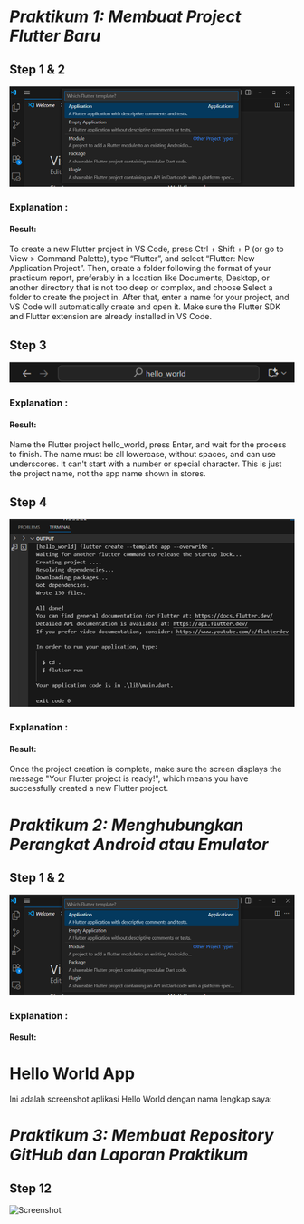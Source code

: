  # *Praktikum 1: Membuat Project Flutter Baru*
## **Step 1 & 2**
![alt text](img/P1_Langkah1&2.png)

### **Explanation :**
#### Result:
To create a new Flutter project in VS Code, press Ctrl + Shift + P (or go to View > Command Palette), type “Flutter”, and select “Flutter: New Application Project”. Then, create a folder following the format of your practicum report, preferably in a location like Documents, Desktop, or another directory that is not too deep or complex, and choose Select a folder to create the project in. After that, enter a name for your project, and VS Code will automatically create and open it. Make sure the Flutter SDK and Flutter extension are already installed in VS Code.

## **Step 3**
![alt text](img/P1_Langkah3.png)

### **Explanation :**
#### Result:
Name the Flutter project hello_world, press Enter, and wait for the process to finish. The name must be all lowercase, without spaces, and can use underscores. It can't start with a number or special character. This is just the project name, not the app name shown in stores.


## **Step 4**
![alt text](img/P1_Langkah4.png)

### **Explanation :**
#### Result:
Once the project creation is complete, make sure the screen displays the message "Your Flutter project is ready!", which means you have successfully created a new Flutter project.

 # *Praktikum 2: Menghubungkan Perangkat Android atau Emulator*
## **Step 1 & 2**
![alt text](img/P1_Langkah1&2.png)

### **Explanation :**
#### Result:

# Hello World App

Ini adalah screenshot aplikasi Hello World dengan nama lengkap saya:

# *Praktikum 3: Membuat Repository GitHub dan Laporan Praktikum*

## **Step 12**

![Screenshot](images/01.png)
